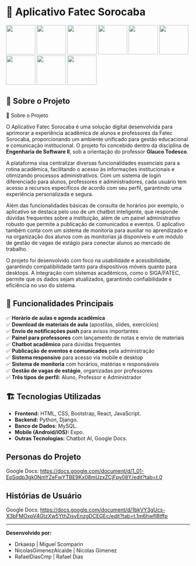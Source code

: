 # 📘 Aplicativo Fatec Sorocaba
<div>
<img src=https://raw.githubusercontent.com/marwin1991/profile-technology-icons/refs/heads/main/icons/python.png width=80 img/>
<img src=https://raw.githubusercontent.com/marwin1991/profile-technology-icons/refs/heads/main/icons/django.png width=80 img/>
<img src=https://raw.githubusercontent.com/marwin1991/profile-technology-icons/refs/heads/main/icons/sqlite.png width=80 img/>
<img src=https://raw.githubusercontent.com/marwin1991/profile-technology-icons/refs/heads/main/icons/visual_studio_code.png width=80 img/>
<img src=https://raw.githubusercontent.com/marwin1991/profile-technology-icons/refs/heads/main/icons/html.png width=80 img/>
<img src=https://raw.githubusercontent.com/marwin1991/profile-technology-icons/refs/heads/main/icons/css.png width=80 img/>
<img src=	https://raw.githubusercontent.com/marwin1991/profile-technology-icons/refs/heads/main/icons/bootstrap.png width=80 img/>
<img src= https://raw.githubusercontent.com/marwin1991/profile-technology-icons/refs/heads/main/icons/react.png width=80 img/>
<img src=https://raw.githubusercontent.com/marwin1991/profile-technology-icons/refs/heads/main/icons/javascript.png width=80 img/>
</div>


## 📌 Sobre o Projeto

📌 Sobre o Projeto

O Aplicativo Fatec Sorocaba é uma solução digital desenvolvida para aprimorar a experiência acadêmica de alunos e professores da Fatec Sorocaba, proporcionando um ambiente unificado para gestão educacional e comunicação institucional. O projeto foi concebido dentro da disciplina de **Engenharia de Software II**, sob a orientação do professor **Glauco Todesco**.

A plataforma visa centralizar diversas funcionalidades essenciais para a rotina acadêmica, facilitando o acesso às informações institucionais e otimizando processos administrativos. Com um sistema de login diferenciado para alunos, professores e administradores, cada usuário tem acesso a recursos específicos de acordo com seu perfil, garantindo uma experiência personalizada e segura.

Além das funcionalidades básicas de consulta de horários por exemplo, o aplicativo se destaca pelo uso de um chatbot inteligente, que responde dúvidas frequentes sobre a instituição, além de um painel administrativo robusto que permite a publicação de comunicados e eventos. O aplicativo também conta com um sistema de monitoria para auxiliar no aprendizado e na organização dos alunos com as monitorias já disponíveis e um módulo de gestão de vagas de estágio para conectar alunos ao mercado de trabalho.

O projeto foi desenvolvido com foco na usabilidade e acessibilidade, garantindo compatibilidade tanto para dispositivos móveis quanto para desktops. A integração com sistemas acadêmicos, como o SIGA/FATEC, permite que os dados sejam atualizados, garantindo confiabilidade e eficiência no uso do sistema.

## 🚀 Funcionalidades Principais

✅ **Horário de aulas e agenda acadêmica**\
✅ **Download de materiais de aula** (apostilas, slides, exercícios)\
✅ **Envio de notificações push** para avisos importantes\
✅ **Painel para professores** com lançamento de notas e envio de materiais\
✅ **Chatbot acadêmico** para dúvidas frequentes\
✅ **Publicação de eventos e comunicados** pela administração\
✅ **Sistema responsivo** para acesso via mobile e desktop\
✅ **Sistema de monitoria** com horários, matérias e responsáveis\
✅ **Gestão de vagas de estágio**, organizadas por professores\
✅ **Três tipos de perfil:** Aluno, Professor e Administrador

## 🏗 Tecnologias Utilizadas

- **Frontend:** HTML, CSS, Bootstrap, React, JavaScript.
- **Backend:** Python, Django.
- **Banco de Dados:** MySQL.
- **Mobile (Android/iOS):** Expo.
- **Outras Tecnologias:** Chatbot AI, Google Docs.

## Personas do Projeto
Google Docs: https://docs.google.com/document/d/1_01-EpSqdp3gk0NmYZeFwYTBE9Kx08mUzxZCjFpy08Y/edit?tab=t.0

## Histórias de Usuário
Google Docs: https://docs.google.com/document/d/1bkVY3gUcs-X3bFMOxpV4GtzXw5YthZisyEnzgDCEGEc/edit?tab=t.1m6hwfl8tffp

---

**Desenvolvido por:**
- Drkaesp | Miguel Scomparin
- NicolasGimenezAlcalde | Nicolas Gimenez
- RafaelDiasCmp | Rafael Dias

